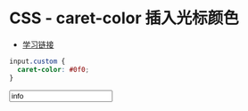 # CSS - caret-color 插入光标颜色

- [学习链接](https://www.zhangxinxu.com/wordpress/2018/01/css-caret-color-first-line/)

```css
input.custom {
  caret-color: #0f0;
}
```

<div class="example-box">
  <input type="text" value="info" style="caret-color: #0f0" />
</div>
